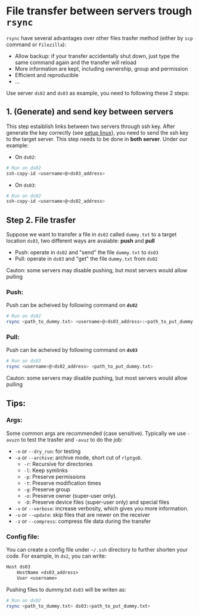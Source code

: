 # File transfer between servers trough `rsync`

`rsync` have several advantages over other files trasfer method (either by `scp` command or `Filezilla`):
* Allow backup: if your transfer accidentally shut down, just type the same command again and the transfer will reload
* More information are kept, including ownership, group and permission
* Efficient and reproducible
* ...

Use server `ds02` and `ds03` as example, you need to following these 2 steps:
## 1. (Generate) and send key between servers
This step estaiblish links between two servers through ssh key. After generate the key correctly (see [setup linux](https://github.com/djhshih/setup-linux/blob/main/README.md)), you need to send the ssh key to the target server. This step needs to be done in **both server**. Under our example: 
* On `ds02`:
```bash
# Run on ds02
ssh-copy-id <username>@<ds03_address>
```
* On `ds03`:
```bash
# Run on ds02
ssh-copy-id <username>@<ds02_address>
```

## Step 2. File trasfer
Suppose we want to transfer a file in `ds02` called `dummy.txt` to a target location `ds03`, two different ways are avaiable: **push** and **pull**

* Push: operate in `ds02` and "send" the file `dummy.txt` to `ds03`
* Pull: operate in `ds03` and "get" the file `dummy.txt` from `ds02`

Cauton: some servers may disable pushing, but most servers would allow pulling

### Push:
Push can be acheived by following command on **`ds02`**
```bash
# Run on ds02
rsync <path_to_dummy.txt> <username>@<ds03_address>:<path_to_put_dummy.txt>
```

### Pull:
Push can be acheived by following command on **`ds03`**
```bash
# Run on ds03
rsync <username>@<ds02_address> <path_to_put_dummy.txt> 
```
Cauton: some servers may disable pushing, but most servers would allow pulling


## Tips:

### Args:
Some common args are recommended (case sensitive). Typically we use `-avuzn` to test the trasfer and `-avuz` to do the job:
* `-n` or `--dry_run`: for testing
* `-a` or `--archive`: archive mode, short cut of  `rlptgoD`.
  * `-r`: Recursive for directories
  * `-l`: Keep symlinks
  * `-p`: Preserve permissions
  * `-t`: Preserve modification times
  * `-g`: Preserve group
  * `-o`: Preserve owner (super-user only).
  * `-D`: Preserve device files (super-user only) and special files
* `-v` or `--verbose`: increase verbosity, which gives you more information. 
* `-u` or `--update`: skip files that are newer on the receiver
* `-z` or `--compress`: compress file data during the transfer

### Config file:
You can create a config file under `~/.ssh` directory to further shorten your code. For example, in `ds2`, you can write:
```txt
Host ds03
    HostName <ds03_address>
    User <username>
```
Pushing files to dummy.txt `ds03` will be writen as:
```bash
# Run on ds02
rsync <path_to_dummy.txt> ds03:<path_to_put_dummy.txt>
```



